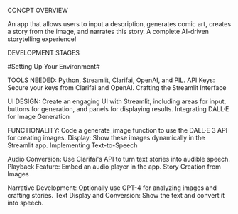 CONCPT OVERVIEW

An app that allows users to input a description, generates comic art, creates a story from the image, and narrates this story. A complete AI-driven storytelling experience!

DEVELOPMENT STAGES

#Setting Up Your Environment#

TOOLS NEEDED: Python, Streamlit, Clarifai, OpenAI, and PIL.
API Keys: Secure your keys from Clarifai and OpenAI.
Crafting the Streamlit Interface

UI DESIGN: Create an engaging UI with Streamlit, including areas for input, buttons for generation, and panels for displaying results.
Integrating DALL·E for Image Generation

FUNCTIONALITY: Code a generate_image function to use the DALL·E 3 API for creating images.
Display: Show these images dynamically in the Streamlit app.
Implementing Text-to-Speech

Audio Conversion: Use Clarifai's API to turn text stories into audible speech.
Playback Feature: Embed an audio player in the app.
Story Creation from Images

Narrative Development: Optionally use GPT-4 for analyzing images and crafting stories.
Text Display and Conversion: Show the text and convert it into speech.
